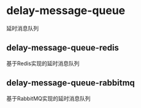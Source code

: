 # delay-message-queue
延时消息队列

## delay-message-queue-redis
基于Redis实现的延时消息队列

## delay-message-queue-rabbitmq
基于RabbitMQ实现的延时消息队列
